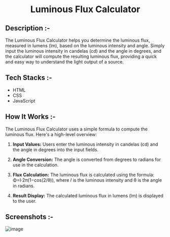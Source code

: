 # <p align="center">Luminous Flux Calculator</p>

## Description :-

The Luminous Flux Calculator helps you determine the luminous flux, measured in lumens (lm), based on the luminous intensity and angle. Simply input the luminous intensity in candelas (cd) and the angle in degrees, and the calculator will compute the resulting luminous flux, providing a quick and easy way to understand the light output of a source.

## Tech Stacks :-

- HTML
- CSS
- JavaScript

## How It Works :-

The Luminous Flux Calculator uses a simple formula to compute the luminous flux. Here's a high-level overview:

1. **Input Values:**
Users enter the luminous intensity in candelas (cd) and the angle in degrees into the input fields.

2. **Angle Conversion:**
The angle is converted from degrees to radians for use in the calculation.

3. **Flux Calculation:**
The luminous flux is calculated using the formula: Φ=I⋅2π(1−cos(2/θ)), where 𝐼 is the luminous intensity and θ is the angle in radians.

4. **Result Display:**
The calculated luminous flux in lumens (lm) is displayed to the user.

## Screenshots :-

![image](https://github.com/user-attachments/assets/1b2d8128-8fd2-4988-9d69-cb4bf0086dc9)
